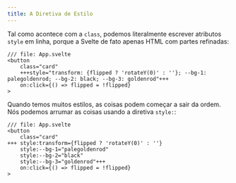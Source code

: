 ```yaml
---
title: A Diretiva de Estilo
---
```


Tal como acontece com a `class`, podemos literalmente escrever atributos `style` em linha, porque a Svelte de fato apenas HTML com partes refinadas:

```svelte
/// file: App.svelte
<button
	class="card"
	+++style="transform: {flipped ? 'rotateY(0)' : ''}; --bg-1: palegoldenrod; --bg-2: black; --bg-3: goldenrod"+++
	on:click={() => flipped = !flipped}
>
```

Quando temos muitos estilos, as coisas podem começar a sair da ordem. Nós podemos arrumar as coisas usando a diretiva `style:`:

```svelte
/// file: App.svelte
<button
	class="card"
+++	style:transform={flipped ? 'rotateY(0)' : ''}
	style:--bg-1="palegoldenrod"
	style:--bg-2="black"
	style:--bg-3="goldenrod"+++
	on:click={() => flipped = !flipped}
>
```